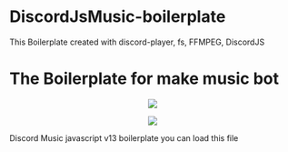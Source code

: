 # DiscordJsMusic-boilerplate
<p>This Boilerplate created with discord-player, fs, FFMPEG, DiscordJS
<h1>The Boilerplate for make music bot</h1>

<p align="center">
<img  src="https://i.ibb.co/G5twSYP/discord-Js-Music.jpg"/>
</p>

<p align="center">
  <img  src="https://i.ibb.co/f4cm0QN/discord-Js-Music2.jpg"/>
 </p>

Discord Music javascript v13 boilerplate
you can load this file
